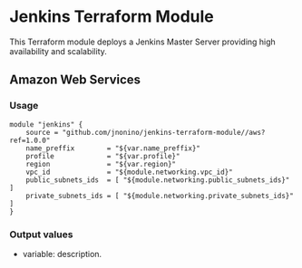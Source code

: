 # Jenkins Terraform Module #

This Terraform module deploys a Jenkins Master Server providing high availability and scalability.

## Amazon Web Services

### Usage

	module "jenkins" {
	    source = "github.com/jnonino/jenkins-terraform-module//aws?ref=1.0.0"
        name_preffix        = "${var.name_preffix}"
        profile             = "${var.profile}"
        region              = "${var.region}"
        vpc_id              = "${module.networking.vpc_id}"
        public_subnets_ids  = [ "${module.networking.public_subnets_ids}" ]
        private_subnets_ids = [ "${module.networking.private_subnets_ids}" ]
    }

### Output values

* variable: description.
